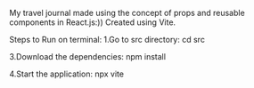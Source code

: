 My travel journal made using the concept of props and reusable components in React.js:)) 
Created using Vite.

Steps to Run on terminal:
1.Go to src directory:
cd src

3.Download the dependencies:
npm install

4.Start the application:
npx vite

